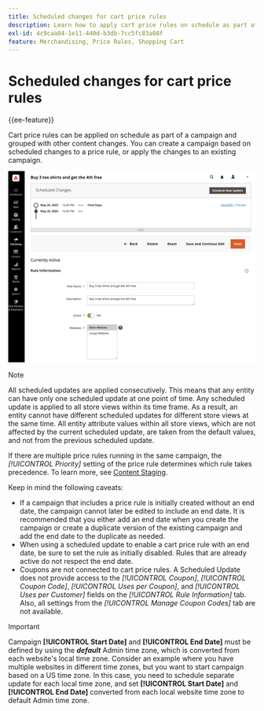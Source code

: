 ```yaml
---
title: Scheduled changes for cart price rules
description: Learn how to apply cart price rules on schedule as part of a campaign and grouped with other content changes.
exl-id: 4c9caa04-1e11-440d-b3db-7cc5fc83a08f
feature: Merchandising, Price Rules, Shopping Cart
---
```

# Scheduled changes for cart price rules

{{ee-feature}}

Cart price rules can be applied on schedule as part of a campaign and grouped with other content changes. You can create a campaign based on scheduled changes to a price rule, or apply the changes to an existing campaign.

![Cart price rules - scheduled changes](./assets/content-staging-price-rules-cart-scheduled-changes.png)<!-- zoom -->

>[!NOTE]
>
>All scheduled updates are applied consecutively. This means that any entity can have only one scheduled update at one point of time. Any scheduled update is applied to all store views within its time frame. As a result, an entity cannot have different scheduled updates for different store views at the same time. All entity attribute values within all store views, which are not affected by the current scheduled update, are taken from the default values, and not from the previous scheduled update.

If there are multiple price rules running in the same campaign, the _[!UICONTROL Priority]_ setting of the price rule determines which rule takes precedence. To learn more, see [Content Staging](../content-design/content-staging.md).

Keep in mind the following caveats:

- If a campaign that includes a price rule is initially created without an end date, the campaign cannot later be edited to include an end date. It is recommended that you either add an end date when you create the campaign or create a duplicate version of the existing campaign and add the end date to the duplicate as needed.
- When using a scheduled update to enable a cart price rule with an end date, be sure to set the rule as initially disabled. Rules that are already active do not respect the end date.
- Coupons are not connected to cart price rules. A Scheduled Update does not provide access to the _[!UICONTROL Coupon]_, _[!UICONTROL Coupon Code]_, _[!UICONTROL Uses per Coupon]_, and _[!UICONTROL Uses per Customer]_ fields on the _[!UICONTROL Rule Information]_ tab. Also, all settings from the _[!UICONTROL Manage Coupon Codes]_ tab are not available.

>[!IMPORTANT]
>
>Campaign **[!UICONTROL Start Date]** and **[!UICONTROL End Date]** must be defined by using the **_default_** Admin time zone, which is converted from each website's local time zone. Consider an example where you have multiple websites in different time zones, but you want to start campaign based on a US time zone. In this case, you need to schedule separate update for each local time zone, and set **[!UICONTROL Start Date]** and **[!UICONTROL End Date]** converted from each local website time zone to default Admin time zone.

